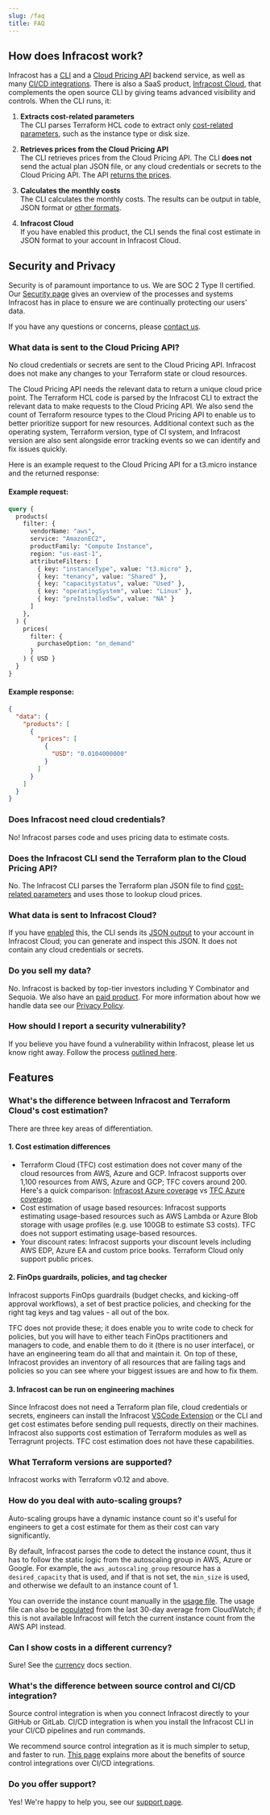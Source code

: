 ```yaml
---
slug: /faq
title: FAQ
---
```


## How does Infracost work?

Infracost has a [CLI](https://github.com/infracost/infracost) and a [Cloud Pricing API](/docs/cloud_pricing_api/overview) backend service, as well as many [CI/CD integrations](/docs/integrations/cicd). There is also a SaaS product, <a href="https://www.infracost.io/pricing/" target="_self" rel="">Infracost Cloud</a>, that complements the open source CLI by giving teams advanced visibility and controls.
When the CLI runs, it:

1. **Extracts cost-related parameters**<br />
  The CLI parses Terraform HCL code to extract only [cost-related parameters](/docs/faq#example-request), such as the instance type or disk size.

2. **Retrieves prices from the Cloud Pricing API**<br />
  The CLI retrieves prices from the Cloud Pricing API. The CLI **does not** send the actual plan JSON file, or any cloud credentials or secrets to the Cloud Pricing API. The API [returns the prices](/docs/faq#example-response).

3. **Calculates the monthly costs**<br />
  The CLI calculates the monthly costs. The results can be output in table, JSON format or [other formats](/docs/features/cli_commands/#combined-output-formats).

4. **Infracost Cloud**<br />
  If you have enabled this product, the CLI sends the final cost estimate in JSON format to your account in Infracost Cloud.

## Security and Privacy

Security is of paramount importance to us. We are SOC 2 Type II certified. Our <a href="https://www.infracost.io/security/" target="_self" rel="">Security page</a> gives an overview of the processes and systems Infracost has in place to ensure we are continually protecting our users' data.

If you have any questions or concerns, please [contact us](mailto:hello@infracost.io).

### What data is sent to the Cloud Pricing API?

No cloud credentials or secrets are sent to the Cloud Pricing API. Infracost does not make any changes to your Terraform state or cloud resources.

The Cloud Pricing API needs the relevant data to return a unique cloud price point. The Terraform HCL code is parsed by the Infracost CLI to extract the relevant data to make requests to the Cloud Pricing API. We also send the count of Terraform resource types to the Cloud Pricing API to enable us to better prioritize support for new resources. Additional context such as the operating system, Terraform version, type of CI system, and Infracost version are also sent alongside error tracking events so we can identify and fix issues quickly.

Here is an example request to the Cloud Pricing API for a t3.micro instance and the returned response:

#### Example request:
```graphql
query {
  products(
    filter: {
      vendorName: "aws",
      service: "AmazonEC2",
      productFamily: "Compute Instance",
      region: "us-east-1",
      attributeFilters: [
        { key: "instanceType", value: "t3.micro" },
        { key: "tenancy", value: "Shared" },
        { key: "capacitystatus", value: "Used" },
        { key: "operatingSystem", value: "Linux" },
        { key: "preInstalledSw", value: "NA" }
      ]
    },
  ) {
    prices(
      filter: {
        purchaseOption: "on_demand"
      }
    ) { USD }
  }
}
```

#### Example response:
```json
{
  "data": {
    "products": [
      {
        "prices": [
          {
            "USD": "0.0104000000"
          }
        ]
      }
    ]
  }
}
```

### Does Infracost need cloud credentials?

No! Infracost parses code and uses pricing data to estimate costs.

### Does the Infracost CLI send the Terraform plan to the Cloud Pricing API?

No. The Infracost CLI parses the Terraform plan JSON file to find [cost-related parameters](/docs/faq#example-request) and uses those to lookup cloud prices.

### What data is sent to Infracost Cloud?

If you have [enabled](/docs/infracost_cloud/get_started/) this, the CLI sends its [JSON output](/docs/features/cli_commands/#examples) to your account in Infracost Cloud; you can generate and inspect this JSON. It does not contain any cloud credentials or secrets.

### Do you sell my data?

No. Infracost is backed by top-tier investors including Y Combinator and Sequoia. We also have an <a href="https://www.infracost.io/pricing/" target="_self" rel="">paid product</a>. For more information about how we handle data see our [Privacy Policy](/docs/privacy-policy).

### How should I report a security vulnerability?

If you believe you have found a vulnerability within Infracost, please let us know right away. Follow the process [outlined here](https://github.com/infracost/infracost/blob/master/SECURITY.md).

## Features

### What's the difference between Infracost and Terraform Cloud's cost estimation?

There are three key areas of differentiation.

#### 1. Cost estimation differences
- Terraform Cloud (TFC) cost estimation does not cover many of the cloud resources from AWS, Azure and GCP. Infracost supports over 1,100 resources from AWS, Azure and GCP; TFC covers around 200. Here's a quick comparison: [Infracost Azure coverage](/docs/supported_resources/azure/) vs [TFC Azure coverage](https://developer.hashicorp.com/terraform/enterprise/cost-estimation/azure).
- Cost estimation of usage based resources: Infracost supports estimating usage-based resources such as AWS Lambda or Azure Blob storage with usage profiles (e.g. use 100GB to estimate S3 costs). TFC does not support estimating usage-based resources.
- Your discount rates: Infracost supports your discount levels including AWS EDP, Azure EA and custom price books. Terraform Cloud only support public prices.

#### 2. FinOps guardrails, policies, and tag checker
Infracost supports FinOps guardrails (budget checks, and kicking-off approval workflows), a set of best practice policies, and checking for the right tag keys and tag values - all out of the box.

TFC does not provide these; it does enable you to write code to check for policies, but you will have to either teach FinOps practitioners and managers to code, and enable them to do it (there is no user interface), or have an engineering team do all that and maintain it. On top of these, Infracost provides an inventory of all resources that are failing tags and policies so you can see where your biggest issues are and how to fix them.

#### 3. Infracost can be run on engineering machines
Since Infracost does not need a Terraform plan file, cloud credentials or secrets, engineers can install the Infracost [VSCode Extension](/docs/integrations/vscode/) or the CLI and get cost estimates before sending pull requests, directly on their machines. Infracost also supports cost estimation of Terraform modules as well as Terragrunt projects. TFC cost estimation does not have these capabilities.

### What Terraform versions are supported?

Infracost works with Terraform v0.12 and above.

### How do you deal with auto-scaling groups?

Auto-scaling groups have a dynamic instance count so it's useful for engineers to get a cost estimate for them as their cost can vary significantly.

By default, Infracost parses the code to detect the instance count, thus it has to follow the static logic from the autoscaling group in AWS, Azure or Google. For example, the `aws_autoscaling_group` resource has a `desired_capacity` that is used, and if that is not set, the `min_size` is used, and otherwise we default to an instance count of 1.

You can override the instance count manually in the [usage file](/docs/features/usage_based_resources/). The usage file can also be [populated](/docs/features/usage_based_resources/#fetch-from-cloud-apis) from the last 30-day average from CloudWatch; if this is not available Infracost will fetch the current instance count from the AWS API instead.

### Can I show costs in a different currency?

Sure! See the [currency](/docs/features/environment_variables/#infracost_currency) docs section.

### What's the difference between source control and CI/CD integration?

Source control integration is when you connect Infracost directly to your GitHub or GitLab. CI/CD integration is when you install the Infracost CLI in your CI/CD pipelines and run commands.

We recommend source control integration as it is much simpler to setup, and faster to run. [This page](/docs/guides/source_control_benefits/) explains more about the benefits of source control integrations over CI/CD integrations.

### Do you offer support?

Yes! We're happy to help you, see our [support page](/docs/support).
